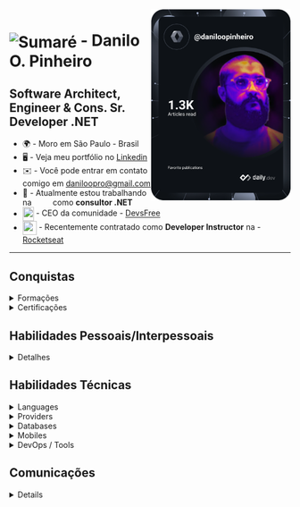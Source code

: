<a href="https://app.daily.dev/daniloopinheiro" target="_blank">
    <img
      width="250"
      align="right"
      src="https://github.com/daniloopinheiro/Daniloopinheiro/blob/main/devcard.svg"
    />
  </a>

<a><img src="https://github.com/ticketizze/ticketizze-api-auth/assets/64677271/109ea1c0-9a9f-4c05-a259-e4e3dc9d61cd" align="center" width="50" height="50" alt="Sumaré" /> - Danilo O. Pinheiro
==========================================================================================================================================

Software Architect, Engineer & Cons. Sr. Developer .NET
-----------------------------------------------------------
* 🌍 - Moro em São Paulo - Brasil
* 🖥️ - Veja meu portfólio no [Linkedin](http://www.linkedin.com/in/danilo-o-pinheiro/)
* ✉️ - Você pode entrar em contato comigo em [daniloopro@gmail.com](mailto:daniloopro@gmail.com)
* 🚀 - Atualmente estou trabalhando na <img src="https://github.com/daniloopinheiro/daniloopinheiro/assets/64677271/8878bab2-f97b-4174-9fd6-56d4183908f0" width="30" height="10"/>  como **consultor .NET**
* <img src="https://github.com/ticketizze/ticketizze-api-auth/assets/64677271/57bb69f5-7939-45e7-aeb4-7e7caa9eb7c5" align="center" width="20" height="25"/> - CEO da comunidade - [DevsFree](https://devsfree.com.br/)
* <img src="https://github.com/daniloopinheiro/daniloopinheiro/assets/64677271/29e4c8a7-36e8-4dc2-9e79-e4a74ca29d55" align="center" width="25" height="25"/> - Recentemente contratado como **Developer Instructor** na - [Rocketseat](https://www.rocketseat.com.br/)

---

## Conquistas

<details>
    <summary>Formações</summary>
    <p align="left">
        <a><img src="https://github.com/daniloopinheiro/daniloopinheiro/assets/64677271/b5f6e4f4-ae4a-4080-b78b-279ef73e19e9" width="50" height="50" alt="Sumaré" />
        <a><img src="https://github.com/daniloopinheiro/daniloopinheiro/assets/64677271/4cf37a28-5d0b-4ea2-9920-b44798d79294" width="50" height="50" alt="Estácio" />
        <a><img src="https://github.com/daniloopinheiro/daniloopinheiro/assets/64677271/61411587-ece6-4cc6-ab32-96fc5286be3d" width="50" height="50" alt="XPEducacao" />
        <a><img src="https://github.com/daniloopinheiro/daniloopinheiro/assets/64677271/ad0e0ff5-a2f5-4c1d-9303-acff94321231" width="50" height="50" alt="FullCycle" />        
</a>
</details>

<details>
    <summary>Certificações</summary>
    <p align="left">
    
<a><img src="https://images.credly.com/size/110x110/images/9d725560-03a5-4577-884d-26c8776b0b4b/LRA-DomainDrivenDesign-badge.png" width="50" height="50" alt="" />
</a>
<a><img src="https://images.credly.com/size/110x110/images/6bd34861-da0d-49b8-b1ac-4d111d5de456/LRA-CQRS-ES-badge.png" width="50" height="50" alt="" />
</a>
<a><img src="https://images.credly.com/size/110x110/images/58e2cad5-5551-44a6-8285-06d6a4aa9cb3/IBM_Cloud_Essentials.png" width="50" height="50" alt="" />
</a>
<a><img src="https://images.credly.com/size/110x110/images/21f1ee2e-1ead-45c4-b2a8-1d08760440f6/Advanced_Kubernetes_Operators.png" width="50" height="50" alt="" />
</a>
<a><img src="https://images.credly.com/size/110x110/images/08216781-93cb-4ba1-8110-8eb3401fa8ce/Docker_Essentials_-_ISDN.png" width="50" height="50" alt="" />
</a>
<a><img src="https://images.credly.com/size/340x340/images/ea2c9f2e-b7e1-4a5a-a82e-7e94b67b35bd/image.png" width="50" height="50" alt="" />
</a>
<a><img src="https://images.credly.com/size/110x110/images/78fc0757-e9d9-4e92-936e-2490815b4965/image.png" width="50" height="50" alt="" />
</a>
<a><img src="https://images.credly.com/size/110x110/images/4e3d6f9f-55d7-4ea7-b0e6-f4d4ff543e22/image.png" width="50" height="50" alt="" />
</a>
<a><img src="https://images.credly.com/size/110x110/images/f5cf37e4-6ebd-4067-96a9-b26d04f51ff7/CertiProf-Badge-LLL.png" width="50" height="50" alt="" />
</a>
<a><img src="https://user-images.githubusercontent.com/64677271/234728648-4a4ac1cf-d44e-4e91-ad1a-e349dc586d1f.png" width="50" height="50" alt="" />
</a>
<a><img src="https://images.credly.com/size/110x110/images/f3de2561-27e7-4b48-a2c1-223f821318f2/image.png" width="50" height="50" alt="" />
</a>
<a><img src="https://images.credly.com/size/110x110/images/472b8f46-6bd7-404f-a16e-8538ed276ea6/image.png" width="50" height="50" alt="" />
</a>
<a><img src="https://images.credly.com/size/110x110/images/7e0d2e0d-e68a-4a87-9245-dc288c97f33b/image.png" width="50" height="50" alt="" />
</a>
<a><img src="https://images.credly.com/size/110x110/images/ebfba101-5b78-49b6-903a-ac9ad518fe8a/MTA-Introduction_to_Programming_Using_Python-600x600.png" width="50" height="50" alt="" />
</a>
<a><img src="https://images.credly.com/size/110x110/images/16840ea3-5c9a-4599-853e-7e15bac7748e/MTA-Introduction_to_Programming_Using_JavaScript-600x600.png" width="50" height="50" alt="" />
</a>
<a><img src="https://images.credly.com/size/110x110/images/241488f4-9110-41aa-804e-51a8f8ba430d/MTA-Introduction_to_Programming_Using_HTML_and_CSS-600x600.png" width="50" height="50" alt="" />
</a>
<a><img src="https://images.credly.com/size/110x110/images/f611a90e-b8e2-4fdf-9bd6-9e8d5f4c30e8/dynamics365-fundamentals-erp-600x600.png" width="50" height="50" alt="" />
</a>
<a><img src="https://images.credly.com/size/110x110/images/42992295-0ee2-4527-982d-e51efbec40fc/dynamics365-fundamentals-crm-600x600.png" width="50" height="50" alt="" />
</a>
<a><img src="https://images.credly.com/size/110x110/images/fc1352af-87fa-4947-ba54-398a0e63322e/security-compliance-and-identity-fundamentals-600x600.png" width="50" height="50" alt="" />
<a><img src="https://user-images.githubusercontent.com/64677271/232635806-e8458204-c9bf-48d0-8a3e-9a3947a6dbb4.png" width="50" height="50" alt="" />
</a>
<a><img src="https://user-images.githubusercontent.com/64677271/232855403-5454ed45-271d-4982-905c-b624e663a3f7.png" width="50" height="50" alt="" />
</a>
<a><img src="https://user-images.githubusercontent.com/64677271/233519665-0dc9446d-94c4-4e06-8b8f-f318a314710b.png" width="50" height="50" alt="" />
</a>
<a><img src="https://images.credly.com/size/110x110/images/601d9906-7c88-4c5d-a5e5-5d32f97fb80d/39284104c55c4a2e8c1a6ff090181106-01.png" width="50" height="50" alt="" />
</a>
<a><img src="https://images.credly.com/size/110x110/images/078bf4ac-46e3-4d3e-8b3a-6fce99d6d31f/dfb072584c2242afb25e74e5eec8b371-01.png" width="50" height="50" alt="" />
</a>
<a><img src="https://images.credly.com/size/110x110/images/22778972-ff6d-4d02-9ce3-f1230ac025a0/120e27f93a9f4735b2a9e912cc6f8455-01.png" width="50" height="50" alt="" />
</a>
<a><img src="https://images.credly.com/size/110x110/images/56dc09c1-cffd-4726-9d91-a629dfb9e0f7/a8efe67be32442aa97727bbfce6048fd-01.png" width="50" height="50" alt="" />
</a> 
<a><img src="https://developers.google.com/static/profile/badges/events/io/2023/attendee/badge.svg" width="50" height="50" alt="" />
</a>
<a><img src="https://avatars.githubusercontent.com/u/54584156?s=200&v=4" width="50" height="50" alt="" />
</a>
<a><img src="https://avatars.githubusercontent.com/u/20651926?s=200&v=4" width="50" height="50" alt="" />
</a>
<a><img src="https://seeklogo.com/images/P/pluralsight-logo-BA976E7D4C-seeklogo.com.png" width="50" height="50" alt="" />
</a>
<a><img src="https://cdn.worldvectorlogo.com/logos/datadog.svg" width="50" height="50" alt="" />
</a>
<a><img src="https://pbs.twimg.com/profile_images/1597421774676828165/m-BUQtop_400x400.jpg" width="50" height="50" alt="" />
</a>
<a><img src="https://plataforma.fullcycle.com.br/static/media/fullCycleLogo.08a0cd18.svg" width="50" height="50" alt="" />
</a>
<a><img src="https://user-images.githubusercontent.com/64677271/227734931-d9bc8dec-6171-492a-a779-2d9450902744.png" width="50" height="50" alt="gago" />
</a>
<a><img src="https://s3.amazonaws.com/thinkific-import/220759/AaQOupKTMCZDEzzmIaSR_SO-LOGO-300.png" width="50" height="50" alt="cod3r" />
</a>
<a><img src="https://user-images.githubusercontent.com/64677271/234721582-6799655c-aa8e-4416-b831-560ff48c1f4b.png" width="50" height="50" alt="" />
</a>
<a><img src="https://user-images.githubusercontent.com/64677271/229296400-f2bd3766-1862-48ef-b6c7-26afeed242d2.png" width="50" height="50" alt="" />
</a>
<a><img src="https://github.com/daniloopinheiro/daniloopinheiro/assets/64677271/8dd38008-ebb7-4014-9ea6-c6adf126a837" width="50" height="50" alt="https://ibsec.com.br/" />
</a>
<a><img src="https://github.com/daniloopinheiro/daniloopinheiro/assets/64677271/83b990af-dff9-4568-91f7-b43dd94b137d.png" width="50" height="50" alt="AWS WWCS Solution Architect" />
</a>
<a><img src="https://github.com/daniloopinheiro/daniloopinheiro/assets/64677271/e1a4080d-5b53-4373-9b39-e0fc33f02bdf.png" width="50" height="50" alt="AWS WWCS Solution Architect" />
</a>
<a><img src="https://images.credly.com/size/110x110/images/da21f449-682a-459a-9028-7947f6148446/image.png" width="50" height="50" alt="The Linux Foundation" />
</a>
<a><img src="https://images.credly.com/size/340x340/images/519a6dba-f145-4c1a-85a2-1d173d6898d9/image.png" width="50" height="50" alt="AWS Knowledge: Architecting" />
</a>
<a><img src="https://images.credly.com/size/340x340/images/ec621e2a-c8f0-4459-806c-ae11829d372a/image.png" width="50" height="50" alt="AWS Knowledge: Cloud Essentials" />
</a>
</p>

</details>

<!--
<a><img src="https://media.licdn.com/dms/image/C4D0BAQHLWGq5Xb46cQ/company-logo_100_100/0/1519909694468?e=1687996800&v=beta&t=MJByibLZV_39UXiSz4LS1J1hjewIj9Wv0LTM227VgwU" width="50" height="50" alt="" />
</a>
<a><img src="https://media.licdn.com/dms/image/C4D0BAQHn6MZxZWKOQw/company-logo_100_100/0/1570052821201?e=1687996800&v=beta&t=vmGliyGo_uVsBwqnGEBDj4lSyzgQt197zgg7mrsSzys" width="50" height="50" alt="" />
</a>
<a><img src="https://media.licdn.com/dms/image/C560BAQG-V4d52WYJjA/company-logo_100_100/0/1654720559861?e=1687996800&v=beta&t=2KSEHZ9ZWyazePWxvvKZS84QjtNVX0958hxA4sXN-O0" width="50" height="50" alt="" />
</a>
<a><img src="https://media.licdn.com/dms/image/D560BAQFHJGMDwuuT0Q/company-logo_100_100/0/1665609988540?e=1687996800&v=beta&t=tRlgtmExd2UbZirUkAToGuXCzfXkMxTm9E6iBuIQ-0Y" width="50" height="50" alt="" />
</a>
<a><img src="https://media.licdn.com/dms/image/C560BAQFxrZyVGOSXBg/company-logo_100_100/0/1663568656074?e=1687996800&v=beta&t=Fu3zHUroK83z2U4PuUtmd5nco1n9pgawrl2kiVOI_k4" width="50" height="50" alt="" />
</a>
<a><img src="https://media.licdn.com/dms/image/C560BAQHaVYd13rRz3A/company-logo_100_100/0/1638831589865?e=1687996800&v=beta&t=WpTieLJtBFJSgEEAdvfWLJamg1o1Dw3fyIv1RR6BTX0" width="50" height="50" alt="" />
</a>
<a><img src="https://media.licdn.com/dms/image/C4D0BAQELMlfokXb_Iw/company-logo_100_100/0/1555333354026?e=1687996800&v=beta&t=zre4EnoauKcncjTUmNiLi3FgSywg7mzfsx31RCFy3Ak" width="50" height="50" alt="" />
</a>
<a><img src="https://media.licdn.com/dms/image/C4E0BAQHXp0euMkKB_A/company-logo_100_100/0/1616759023137?e=1687996800&v=beta&t=asw8l_cPLADXR150IC5TX750ObKhNzPYTIRpjYCXL6g" width="50" height="50" alt="" />
</a>
<a><img src="https://media.licdn.com/dms/image/C560BAQFz6hJdRxRaUg/company-logo_100_100/0/1656850575447?e=1687996800&v=beta&t=D2i30TbzaSXbmzCzs-SC0C7q1NixKILtCMsX-XOxNao" width="50" height="50" alt="" />
</a>
<a><img src="https://media.licdn.com/dms/image/C4D0BAQH1yYpvcNDwIQ/company-logo_100_100/0/1569855186957?e=1687996800&v=beta&t=HjbbboOrA_xxib2xqz7xT6VmKfNk3uw9lucYeVRH-5M" width="50" height="50" alt="" />
</a>
<a><img src="https://media.licdn.com/dms/image/C4E0BAQEDBHkmnL_zeA/company-logo_100_100/0/1519872734785?e=1687996800&v=beta&t=gZWz7uco4vQLdFM6fkKMWzI3Qszl14Wg31Y9MoX7ZcY" width="50" height="50" alt="" />
</a>
<a><img src="https://media.licdn.com/dms/image/C560BAQE9wp87-KDfwg/company-logo_100_100/0/1657054972290?e=1687996800&v=beta&t=7C74zUqDwtcdbNPBpQl7I_hosByMId-G8nHIpEiqzVE" width="50" height="50" alt="" />
</a>

<a><img src="" width="50" height="50" alt="" />
</a>
-->

## Habilidades Pessoais/Interpessoais

<details>
    <summary>Detalhes</summary>
    
- Princípios éticos;
- Confiança;
- Atitude positiva;
- Motivação;
- Trabalho em equipe;
- Organização e gestão do tempo;
- Capacidade de trabalhar sob pressão;
- Comunicação;
- Flexibilidade;
- Segurança.

</details>

## Habilidades Técnicas

<details>
    <summary>Languages</summary>
    <p align="left">
    <a href="https://docs.microsoft.com/en-us/dotnet/csharp/" target="_blank" rel="noreferrer"><img src="https://raw.githubusercontent.com/danielcranney/readme-generator/main/public/icons/skills/csharp-colored.svg" width="36" height="36" alt="C#" /></a>
    <a href="https://dotnet.microsoft.com/en-us/" target="_blank" rel="noreferrer"><img src="https://raw.githubusercontent.com/danielcranney/readme-generator/main/public/icons/skills/dot-net-colored.svg" width="36" height="36" alt=".NET" /></a>
    <a href="https://www.oracle.com/java/" target="_blank" rel="noreferrer"><img src="https://raw.githubusercontent.com/danielcranney/readme-generator/main/public/icons/skills/java-colored.svg" width="36" height="36" alt="Java" /></a>
    <a href="https://www.php.net/" target="_blank" rel="noreferrer"><img src="https://raw.githubusercontent.com/danielcranney/readme-generator/main/public/icons/skills/php-colored.svg" width="36" height="36" alt="PHP" /></a>
    <a href="https://www.python.org/" target="_blank" rel="noreferrer"><img src="https://raw.githubusercontent.com/danielcranney/readme-generator/main/public/icons/skills/python-colored.svg" width="36" height="36" alt="Python" /></a>
    <a href="https://go.dev/doc/" target="_blank" rel="noreferrer"><img src="https://raw.githubusercontent.com/danielcranney/readme-generator/main/public/icons/skills/go-colored.svg" width="36" height="36" alt="Go" /></a>
    <a href="https://angular.io/" target="_blank" rel="noreferrer"><img src="https://raw.githubusercontent.com/danielcranney/readme-generator/main/public/icons/skills/angularjs-colored.svg" width="36" height="36" alt="Angular" /></a>
    <a href="https://reactjs.org/" target="_blank" rel="noreferrer"><img src="https://raw.githubusercontent.com/danielcranney/readme-generator/main/public/icons/skills/react-colored.svg" width="36" height="36" alt="React" /></a>
    <a href="https://developer.mozilla.org/en-US/docs/Web/JavaScript" target="_blank" rel="noreferrer"><img src="https://raw.githubusercontent.com/danielcranney/readme-generator/main/public/icons/skills/javascript-colored.svg" width="36" height="36" alt="JavaScript" /></a>
    <a href="https://www.typescriptlang.org/" target="_blank" rel="noreferrer"><img src="https://raw.githubusercontent.com/danielcranney/readme-generator/main/public/icons/skills/typescript-colored.svg" width="36" height="36" alt="TypeScript" /></a>
    <a href="https://dart.dev/" target="_blank" rel="noreferrer"><img src="https://raw.githubusercontent.com/danielcranney/readme-generator/main/public/icons/skills/dart-colored.svg" width="36" height="36" alt="Dart" /></a>
    <a href="https://nodejs.org/en/" target="_blank" rel="noreferrer"><img src="https://raw.githubusercontent.com/danielcranney/readme-generator/main/public/icons/skills/nodejs-colored.svg" width="36" height="36" alt="NodeJS" /></a>
    <a href="https://expressjs.com/" target="_blank" rel="noreferrer"><img src="https://raw.githubusercontent.com/danielcranney/readme-generator/main/public/icons/skills/express-colored-dark.svg" width="36" height="36" alt="Express" /></a>
    <a href="https://docs.nestjs.com/" target="_blank" rel="noreferrer"><img src="https://raw.githubusercontent.com/danielcranney/readme-generator/main/public/icons/skills/nestjs-colored.svg" width="36" height="36" alt="NestJS" /></a>
    <a href="https://getbootstrap.com/" target="_blank" rel="noreferrer"><img src="https://raw.githubusercontent.com/danielcranney/readme-generator/main/public/icons/skills/bootstrap-colored.svg" width="36" height="36" alt="Bootstrap" /></a>
    <a href="https://developer.mozilla.org/en-US/docs/Glossary/HTML5" target="_blank" rel="noreferrer"><img src="https://raw.githubusercontent.com/danielcranney/readme-generator/main/public/icons/skills/html5-colored.svg" width="36" height="36" alt="HTML5" /></a>
    <a href="https://www.w3.org/TR/CSS/#css" target="_blank" rel="noreferrer"><img src="https://raw.githubusercontent.com/danielcranney/readme-generator/main/public/icons/skills/css3-colored.svg" width="36" height="36" alt="CSS3" /></a>
    <a href="https://jquery.com/" target="_blank" rel="noreferrer"><img src="https://raw.githubusercontent.com/danielcranney/readme-generator/main/public/icons/skills/jquery-colored.svg" width="36" height="36" alt="JQuery" /></a>
    <a href="https://babeljs.io/" target="_blank" rel="noreferrer"><img src="https://raw.githubusercontent.com/danielcranney/readme-generator/main/public/icons/skills/babel-colored-dark.svg" width="36" height="36" alt="Babel" /></a>
    </p>
</details>

<details>
<summary>Providers</summary>
    <p align="left">
    <a href="https://azure.microsoft.com/en-us" target="_blank" rel="noreferrer"><img src="https://upload.wikimedia.org/wikipedia/commons/thumb/f/fa/Microsoft_Azure.svg/1200px-Microsoft_Azure.svg.png" width="36" height="36" alt="Azure" /></a>
    <a href="https://aws.amazon.com/?nc1=h_ls" target="_blank" rel="noreferrer"><img src="https://user-images.githubusercontent.com/64677271/225034857-ed762ddd-3282-47fb-b82a-754a423b8d93.png" width="36" height="36" alt="AWS" /></a>
    <a href="https://cloud.google.com/" target="_blank" rel="noreferrer"><img src="https://nexso.gallerycdn.vsassets.io/extensions/nexso/azure-devops-google-cloud-tools/1.0.101/1632704855784/Microsoft.VisualStudio.Services.Icons.Default" width="36" height="36" alt="GCP" /></a>
    <a href="https://firebase.google.com/" target="_blank" rel="noreferrer"><img src="https://raw.githubusercontent.com/danielcranney/readme-generator/main/public/icons/skills/firebase-colored.svg" width="36" height="36" alt="Firebase" /></a>
    <a href="https://www.ibm.com/cloud" target="_blank" rel="noreferrer"><img src="https://i.pinimg.com/originals/b0/b1/8b/b0b18bd010c5851b5f82d0a98bfde369.png" width="36" height="36" alt="IBM" /></a>
    <a href="https://www.oracle.com/br/cloud/" target="_blank" rel="noreferrer"><img src="https://user-images.githubusercontent.com/64677271/224351610-7df6d88c-3cd8-456e-bba7-8860d5da430b.png" width="50" height="36" alt="OCI" /></a>
    <a href="https://www.oracle.com/br/cloud/" target="_blank" rel="noreferrer"><img src="https://static-00.iconduck.com/assets.00/alibaba-cloud-icon-512x428-yofcvzd8.png" width="30" height="35" alt="Cloud Alibaba" /></a>
    </p>
</details>

<details>
    <summary>Databases</summary>
    <p align="left">
    <a href="https://www.microsoft.com/en-us/sql-server" target="_blank" rel="noreferrer"><img src="https://user-images.githubusercontent.com/64677271/224074804-6d015070-919e-40c9-9505-8dcc6c14b90a.png" width="36" height="36" alt="SqlServer" /></a>
    <a href="https://www.mysql.com/" target="_blank" rel="noreferrer"><img src="https://raw.githubusercontent.com/danielcranney/readme-generator/main/public/icons/skills/mysql-colored.svg" width="36" height="36" alt="MySQL" /></a>
    <a href="https://www.postgresql.org/" target="_blank" rel="noreferrer"><img src="https://raw.githubusercontent.com/danielcranney/readme-generator/main/public/icons/skills/postgresql-colored.svg" width="36" height="36" alt="PostgreSQL" /></a>
    <a href="https://www.mongodb.com/" target="_blank" rel="noreferrer"><img src="https://raw.githubusercontent.com/danielcranney/readme-generator/main/public/icons/skills/mongodb-colored.svg" width="36" height="36" alt="MongoDB" /></a>
    <a href="https://www.oracle.com/uk/index.html" target="_blank" rel="noreferrer"><img src="https://raw.githubusercontent.com/danielcranney/readme-generator/main/public/icons/skills/oracle-colored.svg" width="36" height="36" alt="Oracle" /></a>
    </p>
</details>

<details>
    <summary>Mobiles</summary>
    <p align="left">
    <a href="https://flutter.dev/" target="_blank" rel="noreferrer"><img src="https://raw.githubusercontent.com/danielcranney/readme-generator/main/public/icons/skills/flutter-colored.svg" width="36" height="36" alt="Flutter" /></a>
    <a href="https://reactnative.dev/" target="_blank" rel="noreferrer"><img src="https://raw.githubusercontent.com/danielcranney/readme-generator/main/public/icons/skills/react-colored.svg" width="36" height="36" alt="React Native" /></a>
    <a href="https://kotlinlang.org/" target="_blank" rel="noreferrer"><img src="https://www.svgrepo.com/show/452238/jb-kotlin.svg" width="36" height="36" alt="Kotlin" /></a>
    </p>
</details>


<details>
    <summary>DevOps / Tools</summary>
    <p align="left">
    <a href="https://grafana.com/" target="_blank" rel="noreferrer"><img src="https://user-images.githubusercontent.com/64677271/215352237-a0ec148f-6d7d-4e64-842d-88c9dfebd031.svg" width="36" height="36" alt="Grafana" /></a>
    <a href="https://www.elastic.co/kibana/" target="_blank" rel="noreferrer"><img src="https://user-images.githubusercontent.com/64677271/215352321-25d203c5-7f04-4ebd-8a5f-5ed1dcbd04d5.svg" width="36" height="36" alt="Kibana" /></a>
    <a href="https://www.sketch.com/" target="_blank" rel="noreferrer"><img src="https://3.bp.blogspot.com/-7WC6Fu82mHM/XJa2Y9o_9DI/AAAAAAAAJaQ/pY_D-Vb4eKkRTDo3LjNbIYafZXeQMEHpwCK4BGAYYCw/s1600/logo%2Belastic%2Bstack%2Bicon.png" width="36" height="36" alt="Sketch" /></a>
    <a href="https://www.figma.com/" target="_blank" rel="noreferrer"><img src="https://raw.githubusercontent.com/danielcranney/readme-generator/main/public/icons/skills/figma-colored.svg" width="36" height="36" alt="Figma" /></a>
    <a href="https://www.sketch.com/" target="_blank" rel="noreferrer"><img src="https://raw.githubusercontent.com/danielcranney/readme-generator/main/public/icons/skills/sketch-colored.svg" width="36" height="36" alt="Sketch" /></a>
    <a href="https://opentelemetry.io/" target="_blank" rel="noreferrer"><img src="https://avatars.githubusercontent.com/u/49998002?s=280&v=4" width="36" height="36" alt="OpenTelemetry" /></a>
    <a href="https://prometheus.io/" target="_blank" rel="noreferrer"><img src="https://upload.wikimedia.org/wikipedia/commons/thumb/3/38/Prometheus_software_logo.svg/2066px-Prometheus_software_logo.svg.png" width="36" height="36" alt="Prometheus" /></a>
    <a href="https://www.jaegertracing.io/" target="_blank" rel="noreferrer"><img src="http://cdn.shopify.com/s/files/1/1300/8977/products/file-_23_5f71772c-ecb0-4001-a37b-bec1057885d0.png?v=1649724633" width="40" height="40" alt="Jaegertracing" /></a>
    <a href="https://grafana.com/oss/loki/" target="_blank" rel="noreferrer"><img src="https://grafana.com/static/assets/img/blog/loki.png" width="36" height="36" alt="loki grafana" /></a>
    <a href="https://www.ansible.com/" target="_blank" rel="noreferrer"><img src="https://www.svgrepo.com/show/373429/ansible.svg" width="40" height="40" alt="Ansible" /></a> <a href="https://www.terraform.io/" target="_blank" rel="noreferrer"><img src="https://user-images.githubusercontent.com/64677271/225028277-3b3bb636-5265-4e66-8dfa-85a48d6a6e93.svg" width="40" height="40" alt="TerraForm" /></a>
    <a href="https://azure.microsoft.com/en-us/products/devops" target="_blank" rel="noreferrer"><img src="https://user-images.githubusercontent.com/64677271/225029051-445520c1-b75b-411d-9226-892ff23834f2.svg" width="40" height="40" alt="Azure Devops" /></a>
    <a href="https://www.docker.com/" target="_blank" rel="noreferrer"><img src="https://user-images.githubusercontent.com/64677271/225031143-c4e60e35-713d-40ac-85d3-a35728585aa1.png" width="40" height="40" alt="Docker" /></a>
    <a href="https://kubernetes.io/" target="_blank" rel="noreferrer"><img src="https://user-images.githubusercontent.com/64677271/225031634-ac36b859-0f04-4ca3-acf2-715b67ef0b9d.png" width="40" height="40" alt="Kubernetes" /></a> <a href="https://helm.sh/" target="_blank" rel="noreferrer"><img src="https://user-images.githubusercontent.com/64677271/225032208-0b1eac81-95b2-4127-9a4a-32d5202403f0.png" width="40" height="40" alt="Helm" /></a> 
    <a href="https://kafka.apache.org/" target="_blank" rel="noreferrer"><img src="https://www.svgrepo.com/show/353951/kafka-icon.svg" width="40" height="40" alt="kafka" /></a> 
    <a href="https://istio.io/" target="_blank" rel="noreferrer"><img src="https://www.vectorlogo.zone/logos/istioio/istioio-icon.svg" width="40" height="40" alt="Istio" /></a> 
    <a href="https://www.datadoghq.com/" target="_blank" rel="noreferrer"><img src="https://user-images.githubusercontent.com/64677271/234838357-bc7b09b7-074b-4684-ac3c-1c241d8b2645.png" width="40" height="40" alt="DataDog" /></a> 
    <a><img src="https://github.com/daniloopinheiro/daniloopinheiro/assets/64677271/0379949a-23d1-4aca-a305-9ba74d9220f5" width="50" height="57" alt="https://app.snyk.io/" />
    <a><img src="https://github.com/daniloopinheiro/daniloopinheiro/assets/64677271/f52e1305-b2ee-4c0f-865f-722e6e372f66" width="40" height="40" alt="" />
    </p>
<!-- 
<a href="" target="_blank" rel="noreferrer"><img src="" width="40" height="40" alt="" /></a> 
--> 
</details>

## Comunicações

<details>
    <summary>Redes Sociais</summary>
    <p align="left">     
    <!-- <a href="https://www.facebook.com/dop" target="_blank" rel="noreferrer"><img src="https://raw.githubusercontent.com/danielcranney/readme-generator/main/public/icons/socials/facebook.svg" width="32" height="32" /></a> -->
    <a href="https://www.github.com/daniloopinheiro" target="_blank" rel="noreferrer"><img src="https://raw.githubusercontent.com/danielcranney/readme-generator/main/public/icons/socials/github-dark.svg" width="32" height="32" /></a>
    <a href="https://gitlab.com/daniloopinheiro" target="_blank" rel="noreferrer"><img src="https://cdn.worldvectorlogo.com/logos/gitlab.svg" width="32" height="32" /></a>
    <a href="https://www.instagram.com/dopnet.io/" target="_blank" rel="noreferrer"><img src="https://raw.githubusercontent.com/danielcranney/readme-generator/main/public/icons/socials/instagram.svg" width="32" height="32" /></a>
    <a href="https://www.linkedin.com/in/danilo-o-pinheiro/" target="_blank" rel="noreferrer"><img src="https://raw.githubusercontent.com/danielcranney/readme-generator/main/public/icons/socials/linkedin.svg" width="32" height="32" /></a> 
    <a href="https://medium.com/@dopnet-io" target="_blank" rel="noreferrer"><img src="https://raw.githubusercontent.com/danielcranney/readme-generator/main/public/icons/socials/medium-dark.svg" width="32" height="32" /></a> 
    <a href="https://twitter.com/dopnet_io" target="_blank" rel="noreferrer"><img src="https://raw.githubusercontent.com/danielcranney/readme-generator/main/public/icons/socials/twitter.svg" width="32" height="32" /></a> 
    <a href="https://www.youtube.com/@dopnet-io" target="_blank" rel="noreferrer"><img src="https://raw.githubusercontent.com/danielcranney/readme-generator/main/public/icons/socials/youtube.svg" width="32" height="32" /></a> 
    <a href="https://www.twitch.tv/dopnet_io" target="_blank" rel="noreferrer"><img src="https://raw.githubusercontent.com/danielcranney/readme-generator/main/public/icons/socials/twitch.svg" width="32" height="32" /></a>
    </p>
</details>

<!-- 
<a href="https://www.github.com/daniloopinheiro" target="_blank" rel="noreferrer">
<img src="https://img.shields.io/github/followers/daniloopinheiro?logo=github&style=for-the-badge&color=000000&labelColor=831843" /></a><a href="https://www.twitter.com/dopskilldev" target="_blank" rel="noreferrer">
<img src="https://img.shields.io/twitter/follow/dopskilldev?logo=twitter&style=for-the-badge&color=000000&labelColor=831843"/></a>
<a href="https://www.twitch.tv/dopskilldev" target="_blank" rel="noreferrer">
<img src="https://img.shields.io/twitch/status/dopskilldev?logo=twitchsx&style=for-the-badge&color=000000&labelColor=831843&label=TWITCH+STATUS" /></a>

[![Linkedin](https://img.shields.io/badge/LinkedIn-0077B5?style=for-the-badge&logo=linkedin&logoColor=white)](https://www.linkedin.com/in/danilo-o-pinheiro)
[![Dev.to](https://img.shields.io/badge/dev.to-0A0A0A?style=for-the-badge&logo=dev.to&logoColor=white)](https://dev.to/daniloop1381521)
[![Discord](https://img.shields.io/badge/Discord-7289DA?style=for-the-badge&logo=discord&logoColor=white)](https://discord.com/channels/846478839067574334/846478839067574339)
[![Instagram](https://img.shields.io/badge/Instagram-E4405F?style=for-the-badge&logo=instagram&logoColor=white)](https://www.instagram.com/dopskilldev/)
[![Twitch](https://img.shields.io/badge/Twitch-9146FF?style=for-the-badge&logo=twitch&logoColor=white)](https://www.twitch.tv/dopskilldev)
[![Reddit](https://img.shields.io/badge/Reddit-FF4500?style=for-the-badge&logo=reddit&logoColor=white)](https://www.reddit.com/user/No_Brick2345)
[![Medium](https://img.shields.io/badge/Medium-12100E?style=for-the-badge&logo=medium&logoColor=white)](https://daniloopro.medium.com/)
[![Blogger](https://img.shields.io/badge/Blogger-FF5722?style=for-the-badge&logo=blogger&logoColor=white)](https://www.blogger.com/profile/09027812347261688269)
[![Behance](https://aleen42.github.io/badges/src/behance.svg)](https://www.behance.net/danilopinheiro2)
[![GitLab](https://img.shields.io/badge/GitLab-330F63?style=for-the-badge&logo=gitlab&logoColor=white)](https://gitlab.com/daniloopro)

### Distintivos

<b>Minhas estatísticas do GitHub</b>

<a href="http://www.github.com/daniloopinheiro"><img src="https://github-readme-activity-graph.cyclic.app/graph?username=daniloopinheiro&bg_color=831843&color=facc15&line=000000&point=facc15&area_color=831843&area=true&hide_border=true&custom_title=GitHub%20Commits%20Graph" alt="GitHub Commits Graph" /></a> 


### Outros Repositórios :
  
  * [GitHub - Educacional](https://github.com/DaniloOP1381521)<br>
  * [GitHub - Canal YouTube](https://github.com/dopskilldev)
-->
